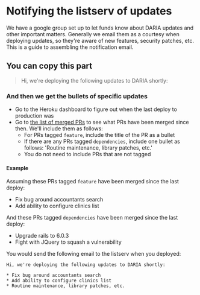 # Notifying the listserv of updates

We have a google group set up to let funds know about DARIA updates and other important matters. Generally we email them as a courtesy when deploying updates, so they're aware of new features, security patches, etc. This is a guide to assembling the notification email.

## You can copy this part

> Hi, we're deploying the following updates to DARIA shortly:

### And then we get the bullets of specific updates

* Go to the Heroku dashboard to figure out when the last deploy to production was
* Go to [the list of merged PRs](https://github.com/DCAFEngineering/dcaf_case_management/pulls?q=is%3Apr+is%3Aclosed+sort%3Aupdated-desc) to see what PRs have been merged since then. We'll include them as follows:
  * For PRs tagged `feature`, include the title of the PR as a bullet
  * If there are any PRs tagged `dependencies`, include one bullet as follows: 'Routine maintenance, library patches, etc.'
  * You do not need to include PRs that are not tagged

#### Example

Assuming these PRs tagged `feature` have been merged since the last deploy:

* Fix bug around accountants search
* Add ability to configure clinics list

And these PRs tagged `dependencies` have been merged since the last deploy:

* Upgrade rails to 6.0.3
* Fight with JQuery to squash a vulnerability

You would send the following email to the listserv when you deployed:

```
Hi, we're deploying the following updates to DARIA shortly:

* Fix bug around accountants search
* Add ability to configure clinics list
* Routine maintenance, library patches, etc.
```
